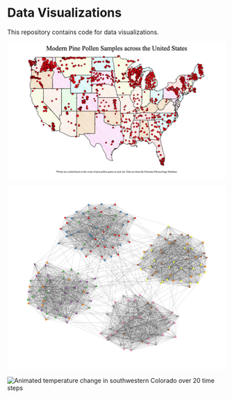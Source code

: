 # Data Visualizations
This repository contains code for data visualizations.

![A sketchy map showing modern pine pollen location across the United States](https://github.com/Archaeo-Programmer/data-visualizations/blob/main/01-roughsf/roughsf_map.png?raw=true)

![A random network hairball](https://github.com/Archaeo-Programmer/data-visualizations/blob/main/02-graphlayouts/ggraph_net_stress.png?raw=true)

![Animated temperature change in southwestern Colorado over 20 time steps](https://github.com/Archaeo-Programmer/data-visualizations/blob/main/03-raster-timelapse/animated_temperature.gif?raw=true)